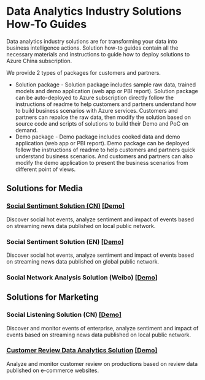 # Data Analytics Industry Solutions How-To Guides
Data analytics industry solutions are for transforming your data into business intelligence actions. Solution how-to guides contain all the necessary materials and instructions to guide how to deploy solutions to Azure China subscription.

We provide 2 types of packages for customers and partners.
* Solution package - Solution package includes sample raw data, trained models and demo application (web app or PBI report). Solution package can be auto-deployed to Azure subscription directly follow the instructions of readme to help customers and partners understand how to build business scenarios with Azure services. Customers and partners can repalce the raw data, then modify the solution based on source code and scripts of solutions to build their Demo and PoC on demand.
* Demo package - Demo package includes cooked data and demo application (web app or PBI report). Demo package can be deployed follow the instructions of readme to help customers and partners quick understand business scenarios. And customers and partners can also modify the demo application to present the business scenarios from different point of views.


## Solutions for Media
### [Social Sentiment Solution (CN)](https://github.com/Azure/China-Data-Solutions/tree/master/Media/SentimentCN) [[Demo]](https://msit.powerbi.com/view?r=eyJrIjoiOTJkZDYyYzgtZjQwYS00ZTkxLWFhMDAtMWQyNGQ0MjhjZTZjIiwidCI6IjcyZjk4OGJmLTg2ZjEtNDFhZi05MWFiLTJkN2NkMDExZGI0NyIsImMiOjV9)
Discover social hot events, analyze sentiment and impact of events based on streaming news data published on local public network.

### Social Sentiment Solution (EN) [[Demo]](https://msit.powerbi.com/view?r=eyJrIjoiYmExZGMxMjUtN2MxZi00MzczLWIwOTEtNWRkMWM5ZmQ0YjIwIiwidCI6IjcyZjk4OGJmLTg2ZjEtNDFhZi05MWFiLTJkN2NkMDExZGI0NyIsImMiOjV9)
Discover social hot events, analyze sentiment and impact of events based on streaming news data published on global public network.

### Social Network Analysis Solution (Weibo) [[Demo]](https://msit.powerbi.com/view?r=eyJrIjoiZmU0ZWQ0ZDMtN2ExNC00MmMxLWEyNGYtZTI5ZmRhMTUzNjViIiwidCI6IjcyZjk4OGJmLTg2ZjEtNDFhZi05MWFiLTJkN2NkMDExZGI0NyIsImMiOjV9)

## Solutions for Marketing
### Social Listening Solution (CN) [[Demo]](http://wssocialsenti348668531.chinacloudsites.cn/)
Discover and monitor events of enterprise, analyze sentiment and impact of events based on streaming news data published on local public network.

### [Customer Review Data Analytics Solution](https://github.com/Azure/China-Data-Solutions/tree/master/Marketing/CRDAnalytics) [[Demo]](https://msit.powerbi.com/view?r=eyJrIjoiNGJiMmFhMjMtNzE0OC00MjM1LThiOTgtYjFhOWIzY2ZlZmU2IiwidCI6IjcyZjk4OGJmLTg2ZjEtNDFhZi05MWFiLTJkN2NkMDExZGI0NyIsImMiOjV9)
Analyze and monitor customer review on productions based on review data published on e-commerce websites.
